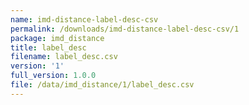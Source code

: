 ```yaml
---
name: imd-distance-label-desc-csv
permalink: /downloads/imd-distance-label-desc-csv/1
package: imd_distance
title: label_desc
filename: label_desc.csv
version: '1'
full_version: 1.0.0
file: /data/imd_distance/1/label_desc.csv
---
```

